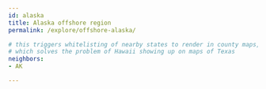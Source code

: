 ```yaml
---
id: alaska
title: Alaska offshore region
permalink: /explore/offshore-alaska/

# this triggers whitelisting of nearby states to render in county maps,
# which solves the problem of Hawaii showing up on maps of Texas
neighbors:
- AK

---
```

